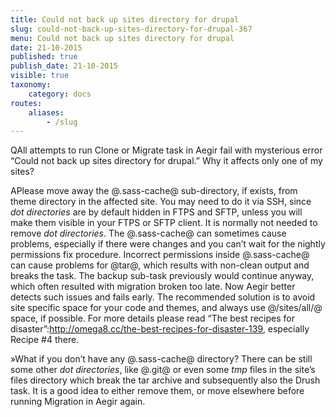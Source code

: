 ```yaml
---
title: Could not back up sites directory for drupal
slug: could-not-back-up-sites-directory-for-drupal-367
menu: Could not back up sites directory for drupal
date: 21-10-2015
published: true
publish_date: 21-10-2015
visible: true
taxonomy:
    category: docs
routes:
    aliases:
        - /slug
---
```


<a name="debug-q"></a>

QAll attempts to run Clone or Migrate task in Aegir fail with mysterious error “Could not back up sites directory for drupal.” Why it affects only one of my sites?

<a name="debug-a"></a>

APlease move away the @.sass-cache@ sub-directory, if exists, from theme directory in the affected site. You may need to do it via SSH, since _dot directories_ are by default hidden in FTPS and SFTP, unless you will make them visible in your FTPS or SFTP client. It is normally not needed to remove _dot directories_. The @.sass-cache@ can sometimes cause problems, especially if there were changes and you can’t wait for the nightly permissions fix procedure. Incorrect permissions inside @.sass-cache@ can cause problems for @tar@, which results with non-clean output and breaks the task. The backup sub-task previously would continue anyway, which often resulted with migration broken too late. Now Aegir better detects such issues and fails early. The recommended solution is to avoid site specific space for your code and themes, and always use @/sites/all/@ space, if possible. For more details please read  “The best recipes for disaster”:http://omega8.cc/the-best-recipes-for-disaster-139,  especially Recipe #4 there.

<a name="debug-b"></a>

»What if you don’t have any @.sass-cache@ directory? There can be still some other _dot directories_, like @.git@ or even some _tmp_ files in the site’s files directory which break the tar archive and subsequently also the Drush task. It is a good idea to either remove them, or move elsewhere before running Migration in Aegir again.